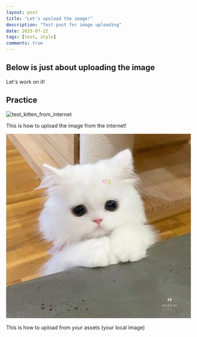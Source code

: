 ```yaml
---
layout: post
title: "Let's upoload the image!"
description: "Test post for image uploading"
date: 2025-07-22
tags: [test, style]
comments: true
---
```


Below is just about uploading the image
---
Let's work on it!


## Practice

![test_kitten_from_internet](https://hoseiki.vn/wp-content/uploads/2025/03/meo-cute-8.jpg)

This is how to upload the image from the internet!

![test_kitten](https://github.com/phcongg/paper-jekyll-theme/blob/master/assets/images/meo-cute-8.jpg)

This is how to upload from your assets (your local image)

